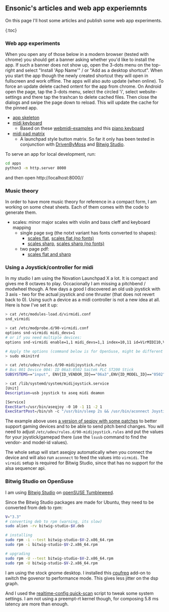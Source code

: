 ## Ensonic's articles and web app experiemnts

On this page I'll host some articles and publish some web app experiments.

{:toc}

### Web app experiments

When you open any of those below in a modern browser (tested with chrome) you
should get a banner asking whether you'd like to install the app. If such a 
banner does not show up, open the 3-dots menu on the top-right and select
"Install 'App Name'" / or "Add as a desktop shortcut". When you start the app
though the newly created shortcut they will open in fullscreen and work
offline. The apps will also auto update (when online).
To force an update delete cached ontent for the app from chrome. On Android
open the page, tap the 3-dots menu, select the circled 'i', select website-
settings and there tap the trashcan to delete cached files. Then close the
dialogs and swipe the page down to reload. This will update the cache for the
pinned app.

* [app skeleton](apps/skel/index.html)
* [midi keyboard](apps/keys/index.html)
  * Based on these [webmidi-examples](https://webmidi-examples.glitch.me/) and
    this [piano keyboard](https://www.freecodecamp.org/news/javascript-piano-keyboard/)
* [midi pad matrix](apps/pads/index.html)
  * A launchpad style button matrix. So far it only has been tested in conjunction with
    [DrivenByMoss](http://www.mossgrabers.de/Software/Bitwig/Bitwig.html) and
    [Bitwig Studio](https://www.bitwig.com/en/bitwig-studio).

To serve an app for local development, run:

```bash
cd apps
python3 -m http.server 8000
```
and then open http://localhost:8000/<appname>/

### Music theory

In order to have more music theory for reference in a compact form, I am working
on some cheat sheets. Each of them comes with the code to generate them.

* scales: minor major scales with violin and bass cleff and keyboard mapping
  * single page svg (the notxt variant has fonts converted to shapes):
    * [scales flat](misc/scales_flat.svg), [scales flat (no fonts)](misc/scales_flat_notxt.svg)
    * [scales sharp](misc/scales_sharp.svg), [scales sharp (no fonts)](misc/scales_sharp_notxt.svg)
  * two page pdf:
    * [scales flat and sharp](misc/scales.pdf)

### Using a Joystick/controller for midi

In my studio I am using the Novation Launchpad X a lot. It is compact
and gives me 8 octaves to play. Occacionally I am missing a pitchbend / modwheel
though. A few days a good I discovered an old usb joystick with 3 axis - two for the
actual joystick and one thruster (that does not revert back to 0). Using such a
device as a midi controller is not a new idea at all. Here is how I've set it up:

```bash
> cat /etc/modules-load.d/virmidi.conf 
snd_virmidi

> cat /etc/modprobe.d/90-virmidi.conf
options snd-virmidi midi_devs=1
# or if you need multiple devices:
options snd-virmidi enable=1,1 midi_devs=1,1 index=10,11 id=VirMIDI10,VirMIDI11

# Apply the options (command below is for OpenSuse, might be different for other distros)
> sudo mkinitrd

> cat /etc/udev/rules.d/90-midijoystick.rules
# Bus 001 Device 004: ID 06a3:0502 Saitek PLC ST200 Stick
SUBSYSTEMS=="input", ENV{ID_VENDOR_ID}=="06a3",ENV{ID_MODEL_ID}=="0502", TAG+="systemd", ENV{SYSTEMD_WANTS}="midijoystick.service"

> cat /lib/systemd/system/midijoystick.service 
[Unit]
Description=usb joystick to aseq midi deamon

[Service]
ExecStart=/usr/bin/aseqjoy -0 10 -1 11 -2 1
ExecStartPost=/bin/sh -c "/usr/bin/sleep 2s && /usr/bin/aconnect Joystick0:0 'Virtual Raw MIDI 0-0':0"
```

The example above uses [a version of seqjoy with some patches](https://github.com/ensonic/aseqjoy)
to better support gaming devices and to be able to send pitch bend changes.
You will need to adjust `/etc/udev/rules.d/90-midijoystick.rules` and put the
values for your joystick/gamepad there (use the `lsusb` command to find the
vendor- and model-id values). 

The whole setup will start aseqjoy automatically when you connect the device
and will also run `aconnect` to feed the values into `virmidi`. The `virmidi`
setup is required for Bitwig Studio, since that has no support for the alsa
sequencer api.

### Bitwig Studio on OpenSuse

I am using [Bitwig Studio](https://www.bitwig.com/) on [openSUSE Tumbleweed](https://get.opensuse.org/tumbleweed/).

Since the Bitwig Studio packages are made for Ubuntu, they need to be converted from deb to rpm:

```bash
V="3.3"
# converting deb to rpm (warning, its slow)
sudo alien -rv bitwig-studio-$V.deb

# installing
sudo rpm -i --test bitwig-studio-$V-2.x86_64.rpm
sudo rpm -i bitwig-studio-$V-2.x86_64.rpm

# upgrading
sudo rpm -U --test bitwig-studio-$V-2.x86_64.rpm
sudo rpm -U bitwig-studio-$V-2.x86_64.rpm
```

I am using the stock gnome desktop. I installed this [cpufreq](https://github.com/konkor/cpufreq)
add-on to switch the govenor to performance mode. This gives less jitter on the dsp graph.

And I used the [realtime-config quick-scan](https://github.com/raboof/realtimeconfigquickscan)
script to tweak some system settings. I am not using a preempt-rt kernel though, for composing
5.8 ms latency are more than enough.

